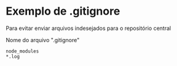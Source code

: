 # Exemplo de .gitignore 

Para evitar enviar arquivos indesejados para o repositório central 

Nome do arquivo ".gitignore" 
```
node_modules
*.log 
``` 
